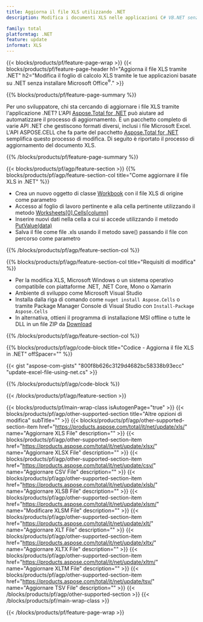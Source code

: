 ```yaml
---
title: Aggiorna il file XLS utilizzando .NET
description: Modifica i documenti XLS nelle applicazioni C# VB.NET senza utilizzare Microsoft Excel. 

family: total
platformtag: .NET
feature: update
informat: XLS
---
```

{{< blocks/products/pf/feature-page-wrap >}}
{{< blocks/products/pf/feature-page-header h1="Aggiorna il file XLS tramite .NET" h2="Modifica il foglio di calcolo XLS tramite le tue applicazioni basate su .NET senza installare Microsoft Office<sup>&reg;</sup>." >}}

{{% blocks/products/pf/feature-page-summary %}}

Per uno sviluppatore, chi sta cercando di aggiornare i file XLS tramite l'applicazione .NET? L'API [Aspose.Total for .NET](https://products.aspose.com/total/net/) può aiutare ad automatizzare il processo di aggiornamento. È un pacchetto completo di varie API .NET che gestiscono formati diversi, inclusi i file Microsoft Excel. L'API ASPOSE.CELL che fa parte del pacchetto [Aspose.Total for .NET](https://products.aspose.com/total/net/) semplifica questo processo di modifica. Di seguito è riportato il processo di aggiornamento del documento XLS.

{{% /blocks/products/pf/feature-page-summary %}}

{{< blocks/products/pf/agp/feature-section >}}
{{% blocks/products/pf/agp/feature-section-col title="Come aggiornare il file XLS in .NET" %}}

- Crea un nuovo oggetto di classe [Workbook](https://reference.aspose.com/cells/net/aspose.cells/workbook/) con il file XLS di origine come parametro
- Accesso al foglio di lavoro pertinente e alla cella pertinente utilizzando il metodo [Worksheets[0].Cells[column]](https://reference.aspose.com/cells/net/aspose.cells/worksheet/cells/)
- Inserire nuovi dati nella cella a cui si accede utilizzando il metodo [PutValue(data)](https://reference.aspose.com/cells/net/aspose.cells/cell/putvalue/)
- Salva il file come file .xls usando il metodo save() passando il file con percorso come parametro

{{% /blocks/products/pf/agp/feature-section-col %}}

{{% blocks/products/pf/agp/feature-section-col title="Requisiti di modifica" %}}

- Per la modifica XLS, Microsoft Windows o un sistema operativo compatibile con piattaforme .NET, .NET Core, Mono o Xamarin
- Ambiente di sviluppo come Microsoft Visual Studio 
- Installa dalla riga di comando come ```nuget install Aspose.Cells``` o tramite Package Manager Console di Visual Studio con ```Install-Package Aspose.Cells```
- In alternativa, ottieni il programma di installazione MSI offline o tutte le DLL in un file ZIP da [Download](https://releases.aspose.com/cells/net)

{{% /blocks/products/pf/agp/feature-section-col %}}

{{% blocks/products/pf/agp/code-block title="Codice - Aggiorna il file XLS in .NET" offSpacer="" %}}

{{< gist "aspose-com-gists" "800f8b626c3129d4682bc58338b93ecc" "update-excel-file-using-net.cs" >}}

{{% /blocks/products/pf/agp/code-block %}}

{{< /blocks/products/pf/agp/feature-section >}}

{{< blocks/products/pf/main-wrap-class isAutogenPage="true" >}}
{{< blocks/products/pf/agp/other-supported-section title="Altre opzioni di modifica" subTitle="" >}}
{{< blocks/products/pf/agp/other-supported-section-item href="https://products.aspose.com/total/it/net/update/xls/" name="Aggiornare XLS File" description="" >}}
{{< blocks/products/pf/agp/other-supported-section-item href="https://products.aspose.com/total/it/net/update/xlsx/" name="Aggiornare XLSX File" description="" >}}
{{< blocks/products/pf/agp/other-supported-section-item href="https://products.aspose.com/total/it/net/update/csv/" name="Aggiornare CSV File" description="" >}}
{{< blocks/products/pf/agp/other-supported-section-item href="https://products.aspose.com/total/it/net/update/xlsb/" name="Aggiornare XLSB File" description="" >}}
{{< blocks/products/pf/agp/other-supported-section-item href="https://products.aspose.com/total/it/net/update/xlsm/" name="Modificare XLSM File" description="" >}}
{{< blocks/products/pf/agp/other-supported-section-item href="https://products.aspose.com/total/it/net/update/xlt/" name="Aggiornare XLT File" description="" >}}
{{< blocks/products/pf/agp/other-supported-section-item href="https://products.aspose.com/total/it/net/update/xltx/" name="Aggiornare XLTX File" description="" >}}
{{< blocks/products/pf/agp/other-supported-section-item href="https://products.aspose.com/total/it/net/update/xltm/" name="Aggiornare XLTM File" description="" >}}
{{< blocks/products/pf/agp/other-supported-section-item href="https://products.aspose.com/total/it/net/update/tsv/" name="Aggiornare TSV File" description="" >}}
{{< /blocks/products/pf/agp/other-supported-section >}}
{{< /blocks/products/pf/main-wrap-class >}}

{{< /blocks/products/pf/feature-page-wrap >}}